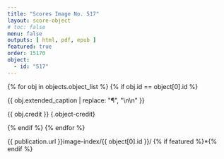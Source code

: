 ```yaml
---
title: "Scores Image No. 517"
layout: score-object
# toc: false
menu: false
outputs: [ html, pdf, epub ]
featured: true
order: 15170
object:
  - id: "517"
---
```


{% for obj in objects.object_list %}
{% if obj.id == object[0].id %}

{{ obj.extended_caption | replace: "¶", "\n\n" }}

{{ obj.credit }} {.object-credit}

{% endif %}
{% endfor %}

<div class="object-credit object-url is-print-only">

{{ publication.url }}image-index/{{ object[0].id }}/ {% if featured %}*{% endif %}

</div>
